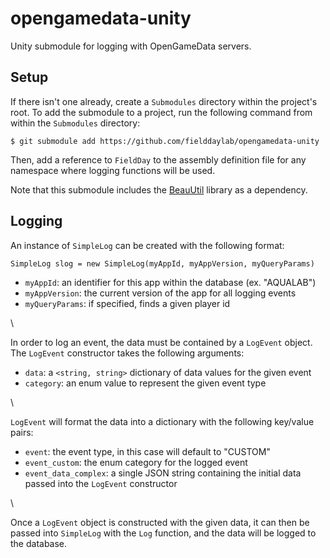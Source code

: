# opengamedata-unity
Unity submodule for logging with OpenGameData servers.

## Setup
If there isn't one already, create a `Submodules` directory within the project's root. To add the submodule to a project, run the following command from within the `Submodules` directory:

`$ git submodule add https://github.com/fielddaylab/opengamedata-unity`

Then, add a reference to `FieldDay` to the assembly definition file for any namespace where logging functions will be used. 

Note that this submodule includes the [BeauUtil](https://github.com/BeauPrime/BeauUtil) library as a dependency.

## Logging

An instance of `SimpleLog` can be created with the following format:

`SimpleLog slog = new SimpleLog(myAppId, myAppVersion, myQueryParams)`

- `myAppId`: an identifier for this app within the database (ex. "AQUALAB")
- `myAppVersion`: the current version of the app for all logging events
- `myQueryParams`: if specified, finds a given player id

\

In order to log an event, the data must be contained by a `LogEvent` object. The `LogEvent` constructor takes the following arguments:

- `data`: a `<string, string>` dictionary of data values for the given event
- `category`: an enum value to represent the given event type

\

`LogEvent` will format the data into a dictionary with the following key/value pairs:
- `event`: the event type, in this case will default to "CUSTOM"
- `event_custom`: the enum category for the logged event
- `event_data_complex`: a single JSON string containing the initial data passed into the `LogEvent` constructor

\

Once a `LogEvent` object is constructed with the given data, it can then be passed into `SimpleLog` with the `Log` function, and the data will be logged to the database.
